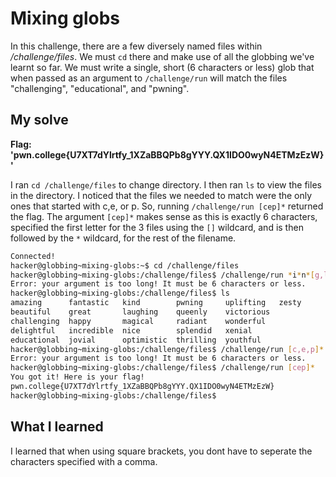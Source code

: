 # Mixing globs

In this challenge, there are a few diversely named files within */challenge/files*. We must ``cd`` there and make use of all the globbing we've learnt so far. We must write a single, short (6 characters or less) glob that when passed as an argument to ``/challenge/run`` will match the files "challenging", "educational", and "pwning".

## My solve
**Flag: 'pwn.college{U7XT7dYlrtfy_1XZaBBQPb8gYYY.QX1IDO0wyN4ETMzEzW}'**

I ran ``cd /challenge/files`` to change directory. I then ran ``ls`` to view the files in the directory. I noticed that the files we needed to match were the only ones that started with c,e, or p. So, running ``/challenge/run [cep]*`` returned the flag. The argument ``[cep]*`` makes sense as this is exactly 6 characters, specified the first letter for the 3 files using the ``[]`` wildcard, and is then followed by the ``*`` wildcard, for the rest of the filename.

```bash
Connected!
hacker@globbing~mixing-globs:~$ cd /challenge/files
hacker@globbing~mixing-globs:/challenge/files$ /challenge/run *i*n*[g,l]
Error: your argument is too long! It must be 6 characters or less.
hacker@globbing~mixing-globs:/challenge/files$ ls
amazing      fantastic   kind        pwning     uplifting   zesty
beautiful    great       laughing    queenly    victorious
challenging  happy       magical     radiant    wonderful
delightful   incredible  nice        splendid   xenial
educational  jovial      optimistic  thrilling  youthful
hacker@globbing~mixing-globs:/challenge/files$ /challenge/run [c,e,p]*
Error: your argument is too long! It must be 6 characters or less.
hacker@globbing~mixing-globs:/challenge/files$ /challenge/run [cep]*
You got it! Here is your flag!
pwn.college{U7XT7dYlrtfy_1XZaBBQPb8gYYY.QX1IDO0wyN4ETMzEzW}
hacker@globbing~mixing-globs:/challenge/files$ 
```


## What I learned

I learned that when using square brackets, you dont have to seperate the characters specified with a comma.